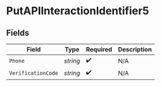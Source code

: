 # PutAPIInteractionIdentifier5


## Fields

| Field              | Type               | Required           | Description        |
| ------------------ | ------------------ | ------------------ | ------------------ |
| `Phone`            | *string*           | :heavy_check_mark: | N/A                |
| `VerificationCode` | *string*           | :heavy_check_mark: | N/A                |